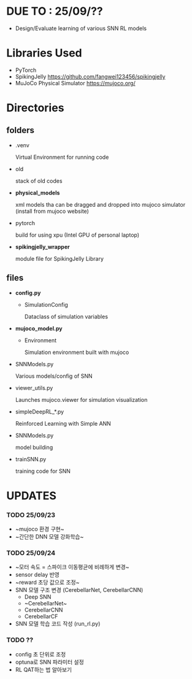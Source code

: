 # DUE TO : 25/09/??
- Design/Evaluate learning of various SNN RL models
  
# Libraries Used
- PyTorch
- SpikingJelly https://github.com/fangwei123456/spikingjelly
- MuJoCo Physical Simulator https://mujoco.org/

# Directories

## folders
- .venv

  Virtual Environment for running code
  
- old

  stack of old codes

- **physical_models**

  xml models tha can be dragged and dropped into mujoco simulator (install from mujoco website)
  
- pytorch

  build for using xpu (Intel GPU of personal laptop)
  
- **spikingjelly_wrapper**

  module file for SpikingJelly Library

## files

- **config.py**
  - SimulationConfig
    
    Dataclass of simulation variables

- **mujoco_model.py** 
  - Environment
    
    Simulation environment built with mujoco

- SNNModels.py

  Various models/config of SNN

- viewer_utils.py

  Launches mujoco.viewer for simulation visualization

- simpleDeepRL_*.py 

  Reinforced Learning with Simple ANN

- SNNModels.py

  model building

- trainSNN.py

  training code for SNN


# UPDATES
### TODO 25/09/23
- ~mujoco 환경 구현~
- ~간단한 DNN 모델 강화학습~

### TODO 25/09/24
- ~모터 속도 = 스파이크 이동평균에 비례하게 변경~
- sensor delay 반영
- ~reward 초당 값으로 조정~
- SNN 모델 구조 변경 (CerebellarNet, CerebellarCNN)
  - Deep SNN
  - ~CerebellarNet~
  - CerebellarCNN
  - CerebellarCF
- SNN 모델 학습 코드 작성 (run_rl.py)

### TODO ??
- config 초 단위로 조정
- optuna로 SNN 파라미터 설정
- RL QAT하는 법 알아보기

















